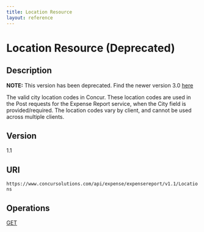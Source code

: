 ```yaml
---
title: Location Resource 
layout: reference
---
```



# Location Resource (Deprecated)


## Description

**NOTE:** This version has been deprecated. Find the newer version 3.0 [here](/api-reference/common/locations/locations-resource.html)

The valid city location codes in Concur. These location codes are used in the Post requests for the Expense Report service, when the City field is provided/required. The location codes vary by client, and cannot be used across multiple clients.

## Version
1.1

## URI
`https://www.concursolutions.com/api/expense/expensereport/v1.1/Locations`

## Operations
[GET][1]




[1]: /api-reference-deprecated/version-one-one/expense-report/location-resource-get.html



